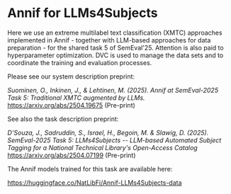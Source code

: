 # Annif for LLMs4Subjects
Here we use an extreme multilabel text classification (XMTC) approaches implemented in Annif - together with LLM-based approaches for data preparation - for the shared task 5 of SemEval'25. Attention is also paid to hyperparameter optimization.
DVC is used to manage the data sets and to coordinate the training and evaluation processes. 

Please see our system description preprint:

_Suominen, O., Inkinen, J., & Lehtinen, M. (2025). Annif at SemEval-2025 Task 5: Traditional XMTC augmented by LLMs._ https://arxiv.org/abs/2504.19675 (Pre-print)

See also the task description preprint:

_D'Souza, J., Sadruddin, S., Israel, H., Begoin, M. & Slawig, D. (2025). SemEval-2025 Task 5: LLMs4Subjects -- LLM-based Automated Subject Tagging for a National Technical Library's Open-Access Catalog_ https://arxiv.org/abs/2504.07199 (Pre-print)

The Annif models trained for this task are available here:

https://huggingface.co/NatLibFi/Annif-LLMs4Subjects-data
